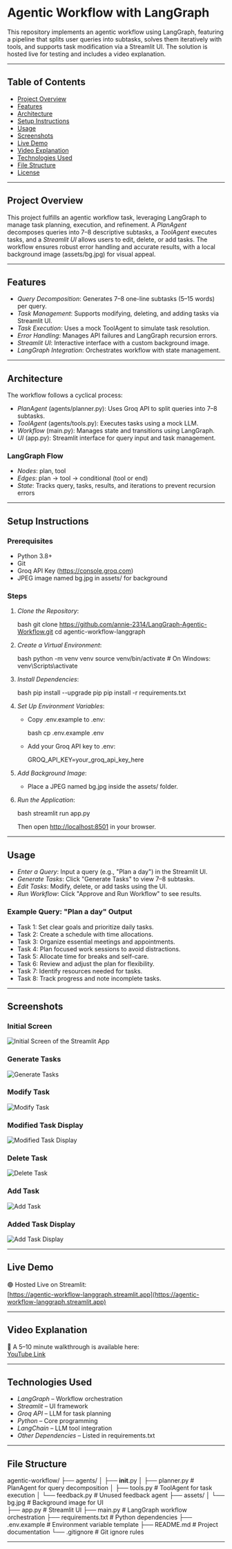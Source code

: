 # Agentic Workflow with LangGraph

This repository implements an agentic workflow using LangGraph, featuring a pipeline that splits user queries into subtasks, solves them iteratively with tools, and supports task modification via a Streamlit UI. The solution is hosted live for testing and includes a video explanation.

---

## Table of Contents

- [Project Overview](#project-overview)
- [Features](#features)
- [Architecture](#architecture)
- [Setup Instructions](#setup-instructions)
- [Usage](#usage)
- [Screenshots](#screenshots)
- [Live Demo](#live-demo)
- [Video Explanation](#video-explanation)
- [Technologies Used](#technologies-used)
- [File Structure](#file-structure)
- [License](#license)

---

## Project Overview

This project fulfills an agentic workflow task, leveraging LangGraph to manage task planning, execution, and refinement. A *PlanAgent* decomposes queries into 7–8 descriptive subtasks, a *ToolAgent* executes tasks, and a *Streamlit UI* allows users to edit, delete, or add tasks. The workflow ensures robust error handling and accurate results, with a local background image (assets/bg.jpg) for visual appeal.

---

## Features

- *Query Decomposition*: Generates 7–8 one-line subtasks (5–15 words) per query.
- *Task Management*: Supports modifying, deleting, and adding tasks via Streamlit UI.
- *Task Execution*: Uses a mock ToolAgent to simulate task resolution.
- *Error Handling*: Manages API failures and LangGraph recursion errors.
- *Streamlit UI*: Interactive interface with a custom background image.
- *LangGraph Integration*: Orchestrates workflow with state management.

---

## Architecture

The workflow follows a cyclical process:

- *PlanAgent* (agents/planner.py): Uses Groq API to split queries into 7–8 subtasks.
- *ToolAgent* (agents/tools.py): Executes tasks using a mock LLM.
- *Workflow* (main.py): Manages state and transitions using LangGraph.
- *UI* (app.py): Streamlit interface for query input and task management.

### LangGraph Flow

- *Nodes*: plan, tool
- *Edges*: plan → tool → conditional (tool or end)
- *State*: Tracks query, tasks, results, and iterations to prevent recursion errors

---

## Setup Instructions

### Prerequisites

- Python 3.8+
- Git
- Groq API Key (https://console.groq.com)
- JPEG image named bg.jpg in assets/ for background

### Steps

1. *Clone the Repository*:

   bash
   git clone https://github.com/annie-2314/LangGraph-Agentic-Workflow.git
   cd agentic-workflow-langgraph
   

2. *Create a Virtual Environment*:

   bash
   python -m venv venv
   source venv/bin/activate   # On Windows: venv\Scripts\activate
   

3. *Install Dependencies*:

   bash
   pip install --upgrade pip
   pip install -r requirements.txt
   

4. *Set Up Environment Variables*:

   - Copy .env.example to .env:

     bash
     cp .env.example .env
     

   - Add your Groq API key to .env:

     
     GROQ_API_KEY=your_groq_api_key_here
     

5. *Add Background Image*:

   - Place a JPEG named bg.jpg inside the assets/ folder.

6. *Run the Application*:

   bash
   streamlit run app.py
   

   Then open [http://localhost:8501](http://localhost:8501) in your browser.

---

## Usage

- *Enter a Query*: Input a query (e.g., "Plan a day") in the Streamlit UI.
- *Generate Tasks*: Click "Generate Tasks" to view 7–8 subtasks.
- *Edit Tasks*: Modify, delete, or add tasks using the UI.
- *Run Workflow*: Click "Approve and Run Workflow" to see results.

### Example Query: "Plan a day" Output

- Task 1: Set clear goals and prioritize daily tasks.
- Task 2: Create a schedule with time allocations.
- Task 3: Organize essential meetings and appointments.
- Task 4: Plan focused work sessions to avoid distractions.
- Task 5: Allocate time for breaks and self-care.
- Task 6: Review and adjust the plan for flexibility.
- Task 7: Identify resources needed for tasks.
- Task 8: Track progress and note incomplete tasks.

---

## Screenshots

### Initial Screen

![Initial Screen of the Streamlit App](assets/1st%20web%20page.png)

### Generate Tasks

![Generate Tasks](assets/query%20and%20gen%20tasks.png)

### Modify Task

![Modify Task](assets/modify%20task.png)

### Modified Task Display

![Modified Task Display](assets/show%20modification.png)

### Delete Task

![Delete Task](assets/del%20task%20showing.png)

### Add Task

![Add Task](assets/add%20task%206.png)

### Added Task Display

![Add Task Display](assets/show%20added%20task.png)

---

## Live Demo

🟢 Hosted Live on Streamlit:  
[https://agentic-workflow-langgraph.streamlit.app](https://agentic-workflow-langgraph.streamlit.app)

---

## Video Explanation

🎥 A 5–10 minute walkthrough is available here:  
[YouTube Link](https://www.google.com/search?q=Your-Video-Link-Here)

---

## Technologies Used

- *LangGraph* – Workflow orchestration
- *Streamlit* – UI framework
- *Groq API* – LLM for task planning
- *Python* – Core programming
- *LangChain* – LLM tool integration
- *Other Dependencies* – Listed in requirements.txt

---

## File Structure


agentic-workflow/
├── agents/
│   ├── __init__.py
│   ├── planner.py          # PlanAgent for query decomposition
│   ├── tools.py            # ToolAgent for task execution
│   └── feedback.py         # Unused feedback agent
├── assets/
│   └── bg.jpg              # Background image for UI   
├── app.py                  # Streamlit UI
├── main.py                 # LangGraph workflow orchestration
├── requirements.txt        # Python dependencies
├── .env.example            # Environment variable template
├── README.md               # Project documentation
└── .gitignore              # Git ignore rules


---

